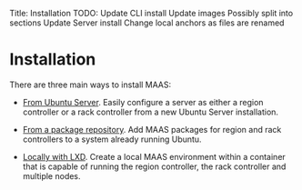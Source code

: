 Title: Installation
TODO: Update CLI install
      Update images
      Possibly split into sections
      Update Server install
      Change local anchors as files are renamed
	

# Installation

There are three main ways to install MAAS:

- [From Ubuntu Server](installconfig-server-iso.html). Easily configure a
  server as either a region controller or a rack controller from a new Ubuntu
  Server installation. 

- [From a package repository](installconfig-package-install.html). Add MAAS
  packages for region and rack controllers to a system already running Ubuntu. 

- [Locally with LXD](installconfig-lxd-install.html). Create a local MAAS
  environment within a container that is capable of running the region
  controller, the rack controller and multiple nodes.  

